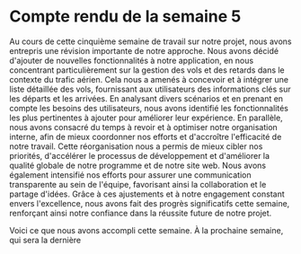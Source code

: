 # Compte rendu de la semaine 5


Au cours de cette cinquième semaine de travail sur notre projet, nous avons entrepris une révision importante de notre approche. Nous avons décidé d'ajouter de nouvelles fonctionnalités à notre application, en nous concentrant particulièrement sur la gestion des vols et des retards dans le contexte du trafic aérien. Cela nous a amenés à concevoir et à intégrer une liste détaillée des vols, fournissant aux utilisateurs des informations clés sur les départs et les arrivées. En analysant divers scénarios et en prenant en compte les besoins des utilisateurs, nous avons identifié les fonctionnalités les plus pertinentes à ajouter pour améliorer leur expérience. En parallèle, nous avons consacré du temps à revoir et à optimiser notre organisation interne, afin de mieux coordonner nos efforts et d'accroître l'efficacité de notre travail. Cette réorganisation nous a permis de mieux cibler nos priorités, d'accélérer le processus de développement et d'améliorer la qualité globale de notre programme et de notre site web. Nous avons également intensifié nos efforts pour assurer une communication transparente au sein de l'équipe, favorisant ainsi la collaboration et le partage d'idées. Grâce à ces ajustements et à notre engagement constant envers l'excellence, nous avons fait des progrès significatifs cette semaine, renforçant ainsi notre confiance dans la réussite future de notre projet.

Voici ce que nous avons accompli cette semaine.
À la prochaine semaine, qui sera la dernière

